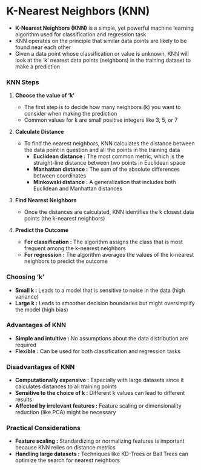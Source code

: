 # K-Nearest Neighbors (KNN)

- **K-Nearest Neighbors (KNN)** is a simple, yet powerful machine learning algorithm used for classification and regression task
- KNN operates on the principle that similar data points are likely to be found near each other
- Given a data point whose classification or value is unknown, KNN will look at the ‘k’ nearest data points (neighbors) in the training dataset to make a prediction

### **KNN Steps**
1. **Choose the value of ‘k’** 
   - The first step is to decide how many neighbors (k) you want to consider when making the prediction
   - Common values for k are small positive integers like 3, 5, or 7
  
2. **Calculate Distance**  
   - To find the nearest neighbors, KNN calculates the distance between the data point in question and all the points in the training data
     - **Euclidean distance :** The most common metric, which is the straight-line distance between two points in Euclidean space
     - **Manhattan distance :** The sum of the absolute differences between coordinates
     - **Minkowski distance :** A generalization that includes both Euclidean and Manhattan distances

3. **Find Nearest Neighbors**  
   - Once the distances are calculated, KNN identifies the k closest data points (the k-nearest neighbors)

4. **Predict the Outcome**
   - **For classification :** The algorithm assigns the class that is most frequent among the k-nearest neighbors
   - **For regression :** The algorithm averages the values of the k-nearest neighbors to predict the outcome

### **Choosing ‘k’**
- **Small k :** Leads to a model that is sensitive to noise in the data (high variance)
- **Large k :** Leads to smoother decision boundaries but might oversimplify the model (high bias)

### **Advantages of KNN**
- **Simple and intuitive :** No assumptions about the data distribution are required
- **Flexible :** Can be used for both classification and regression tasks

### **Disadvantages of KNN**
- **Computationally expensive :** Especially with large datasets since it calculates distances to all training points
- **Sensitive to the choice of k :** Different k values can lead to different results
- **Affected by irrelevant features :** Feature scaling or dimensionality reduction (like PCA) might be necessary

### **Practical Considerations**
- **Feature scaling :** Standardizing or normalizing features is important because KNN relies on distance metrics
- **Handling large datasets :** Techniques like KD-Trees or Ball Trees can optimize the search for nearest neighbors

